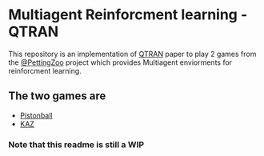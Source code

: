 # Multiagent Reinforcment learning - QTRAN

This repository is an implementation of [QTRAN](https://arxiv.org/pdf/1905.05408.pdf) paper to play 2 games from the [@PettingZoo](https://github.com/PettingZoo-Team/PettingZoo) project which provides Multiagent enviorments for reinforcment learning.

## The two games are
* [Pistonball](https://www.pettingzoo.ml/butterfly/pistonball)
* [KAZ](https://www.pettingzoo.ml/butterfly/knights_archers_zombies)

### Note that this readme is still a WIP
